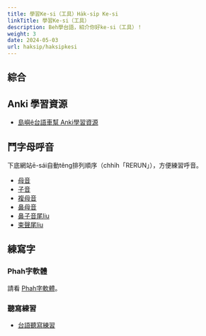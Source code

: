 ```yaml
---
title: 學習Ke-si（工具）Ha̍k-si̍p Ke-si
linkTitle: 學習Ke-si（工具）
description: Beh學台語，紹介你好ke-si（工具）！
weight: 3
date: 2024-05-03
url: haksip/haksipkesi
---
```


## 綜合

## Anki 學習資源

- [島嶼ê台語車幫 Anki學習資源](https://linktr.ee/TSTGCP)

## 鬥字母呼音

下底網站ē-sái自動têng排列順序（chhi̍h「RERUN」），方便練習呼音。

- [母音](https://www.randomlists.com/list-randomizer?dup=false&qty=6&items=a%0Ai%0Au%0Ao%CD%98%0Ae%0Ao)
- [子音](https://www.randomlists.com/list-randomizer?dup=false&qty=17&items=p%0Aph%0Am%0Ab%0At%0Ath%0An%0Al%0Ak%0Akh%0Ang%0Ag%0Ah%0Ach%0Achh%0As%0Aj)
- [複母音](https://www.randomlists.com/list-randomizer?dup=false&qty=11&items=ai%0Aau%0Aia%0Aiu%0Aio%0Aio%CD%98%0Aiau%0Aui%0Aoa%0Aoe%0Aoai)
- [鼻母音](https://www.randomlists.com/list-randomizer?dup=false&qty=13&items=a%E2%81%BF%0Ai%E2%81%BF%0Ao%E2%81%BF%0Ae%E2%81%BF%0Aai%E2%81%BF%0Aau%E2%81%BF%0Aia%E2%81%BF%0Aiu%E2%81%BF%0Aiau%E2%81%BF%0Aui%E2%81%BF%0Aoa%E2%81%BF%0Aoai%E2%81%BF)
- [鼻子音尾liu](https://www.randomlists.com/list-randomizer?dup=false&qty=15&items=am%0Aan%0Aang%0Aim%0Ain%0Aiam%0Aiang%0Aiong%0Aun%0Aom%0Aong%0Aoan%0Aoang%0Aian%0Aeng)
- [束聲尾liu](https://www.randomlists.com/list-randomizer?dup=false&qty=21&items=ap%0Aat%0Aak%0Aah%0Aip%0Ait%0Aih%0Aiap%0Aiak%0Aiok%0Aut%0Auh%0Aop%0Aok%0Ao%CD%98h%0Aoat%0Aoak%0Aeh%0Aoh%0Aiat%0Aek)

## 練寫字

### Phah字軟體

請看 [Phah字軟體](/chuliau/siataibun/phahjinngthe/)。

### 聽寫練習

- [台語聽寫練習](https://miau715.github.io/POJTest/)
